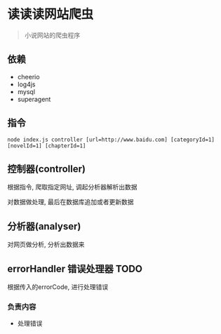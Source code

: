 # 读读读网站爬虫

> 小说网站的爬虫程序

## 依赖
- cheerio
- log4js
- mysql
- superagent

## 指令
```
node index.js controller [url=http://www.baidu.com] [categoryId=1] [novelId=1] [chapterId=1]
```

## 控制器(controller)

根据指令, 爬取指定网址, 调起分析器解析出数据

对数据做处理, 最后在数据库追加或者更新数据

## 分析器(analyser)

对网页做分析, 分析出数据来

## errorHandler 错误处理器 TODO

根据传入的errorCode, 进行处理错误

### 负责内容
- 处理错误
